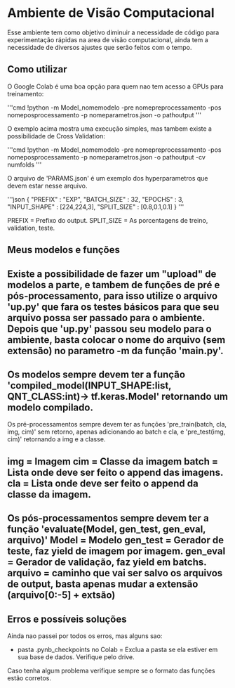 # Ambiente de Visão Computacional

Esse ambiente tem como objetivo diminuir a necessidade de código para experimentação rápidas na area de visão computacional, ainda tem a necessidade de diversos ajustes que serão feitos com o tempo.

## Como utilizar

O Google Colab é uma boa opção para quem nao tem acesso a GPUs para treinamento:

'''cmd
!python -m Model_nomemodelo -pre nomepreprocessamento -pos nomeposprocessamento -p nomeparametros.json -o pathoutput
''' 

O exemplo acima mostra uma execução simples, mas tambem existe a possibilidade de Cross Validation:

'''cmd
!python -m Model_nomemodelo -pre nomepreprocessamento -pos nomeposprocessamento -p nomeparametros.json -o pathoutput -cv numfolds
'''

O arquivo de 'PARAMS.json' é um exemplo dos hyperparametros que devem estar nesse arquivo.

'''json
{
  "PREFIX" : "EXP",
  "BATCH_SIZE" : 32,
  "EPOCHS" : 3,
  "INPUT_SHAPE" : [224,224,3],
  "SPLIT_SIZE" : [0.8,0.1,0.1]
}
'''

PREFIX = Prefixo do output.
SPLIT_SIZE = As porcentagens de treino, validation, teste.



## Meus modelos e funções

Existe a possibilidade de fazer um "upload" de modelos a parte, e tambem de funções de pré e pós-processamento, para isso utilize o arquivo 'up.py' que fara os testes básicos para que seu arquivo possa ser passado para o ambiente. 
Depois que 'up.py' passou seu modelo para o ambiente, basta colocar o nome do arquivo (sem extensão) no parametro -m da função 'main.py'.
---
Os modelos sempre devem ter a função 'compiled_model(INPUT_SHAPE:list, QNT_CLASS:int)-> tf.keras.Model' retornando um modelo compilado.
---
Os pré-processamentos sempre devem ter as funções 'pre_train(batch, cla, img, cim)' sem retorno, apenas adicionando ao batch e cla, e 'pre_test(img, cim)' retornando a img e a classe. 

img = Imagem
cim = Classe da imagem
batch = Lista onde deve ser feito o append das imagens.
cla = Lista onde deve ser feito o append da classe da imagem.
---
Os pós-processamentos sempre devem ter a função 'evaluate(Model, gen_test, gen_eval, arquivo)'
Model = Modelo
gen_test = Gerador de teste, faz yield de imagem por imagem.
gen_eval = Gerador de validação, faz yield em batchs.
arquivo = caminho que vai ser salvo os arquivos de output, basta apenas mudar a extensão (arquivo[0:-5] + extsão)
---
## Erros e possíveis soluções
Ainda nao passei por todos os erros, mas alguns sao:

- pasta .pynb_checkpoints no Colab = Exclua a pasta se ela estiver em sua base de dados. Verifique pelo drive.

Caso tenha algum problema verifique sempre se o formato das funções estão corretos.